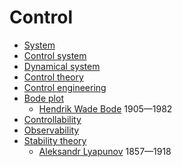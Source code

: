 # Control
* [System](https://en.wikipedia.org/wiki/System)
* [Control system](https://en.wikipedia.org/wiki/Control_system)
* [Dynamical system](https://en.wikipedia.org/wiki/Dynamical_system)
* [Control theory](https://en.wikipedia.org/wiki/Control_theory)
* [Control engineering](https://en.wikipedia.org/wiki/Control_engineering)
* [Bode plot](https://en.wikipedia.org/wiki/Bode_plot)
  * [Hendrik Wade Bode](https://en.wikipedia.org/wiki/Hendrik_Wade_Bode) 1905&mdash;1982
* [Controllability](https://en.wikipedia.org/wiki/Controllability)
* [Observability](https://en.wikipedia.org/wiki/Observability)
* [Stability theory](https://en.wikipedia.org/wiki/Stability_theory)
  * [Aleksandr Lyapunov](https://en.wikipedia.org/wiki/Aleksandr_Lyapunov) 1857&mdash;1918
